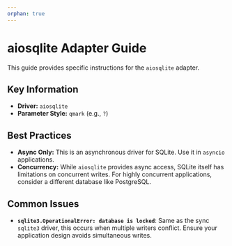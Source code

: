 ```yaml
---
orphan: true
---
```


# aiosqlite Adapter Guide

This guide provides specific instructions for the `aiosqlite` adapter.

## Key Information

- **Driver:** `aiosqlite`
- **Parameter Style:** `qmark` (e.g., `?`)

## Best Practices

- **Async Only:** This is an asynchronous driver for SQLite. Use it in `asyncio` applications.
- **Concurrency:** While `aiosqlite` provides async access, SQLite itself has limitations on concurrent writes. For highly concurrent applications, consider a different database like PostgreSQL.

## Common Issues

- **`sqlite3.OperationalError: database is locked`**: Same as the sync `sqlite3` driver, this occurs when multiple writers conflict. Ensure your application design avoids simultaneous writes.
